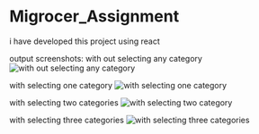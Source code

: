 # Migrocer_Assignment
i have developed this project using react

output screenshots:
with out selecting any category
![with out selecting any category](https://user-images.githubusercontent.com/74003113/171161799-bdc1f688-303c-42a6-a072-001f9e833187.png)

with selecting one category
![with selecting one category ](https://user-images.githubusercontent.com/74003113/171161885-00c70de3-10ee-45f5-b441-ace3d1a0927e.png)

with selecting two categories
![with selecting two category](https://user-images.githubusercontent.com/74003113/171161968-82b9dc66-8492-4336-bd4c-0a20878ed4f3.png)

with selecting three categories
![with selecting three categories](https://user-images.githubusercontent.com/74003113/171162036-0068c128-d388-4b07-a8b4-0c8b93c485cd.png)
